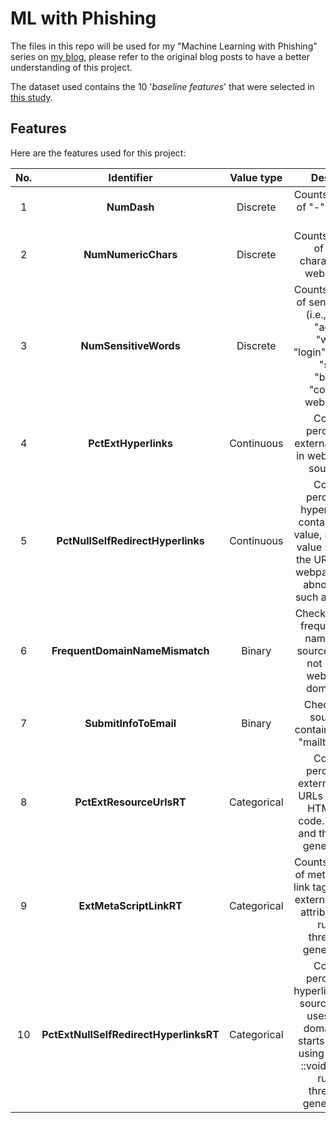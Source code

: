 # ML with Phishing

The files in this repo will be used for my "Machine Learning with Phishing" series on [my blog](https://andpalmier.com), please refer to the original blog posts to have a better understanding of this project.

The dataset used contains the 10 '*baseline features*' that were selected in [this study](https://www.sciencedirect.com/science/article/pii/S0020025519300763).


## Features

Here are the features used for this project:

|No. | Identifier 	 		      | Value type  | Description 																						    |
|:--:|:--------------------------------------:|:-----------:|:-----------------------------------------------------------------------------------------------------------------------------------------------------------------------------------------:|
| 1  | **NumDash**    	  		      | Discrete    | Counts the number of "-" in webpage URL. 																		    |
| 2  | **NumNumericChars**    		      | Discrete    | Counts the number of numeric characters in the webpage URL. 																    |
| 3  | **NumSensitiveWords**  		      | Discrete 	| Counts the number of sensitive words (i.e., "secure", "account", "webscr", "login","ebayisapi", "signin", "banking", "confirm") in webpage URL. 					    |
| 4  | **PctExtHyperlinks**   		      | Continuous	| Counts the percentage of external hyperlinks in webpage HTML source code. 														    |
| 5  | **PctNullSelfRedirectHyperlinks**      | Continuous  | Counts the percentage of hyperlinks fields containing empty value, self-redirect value such as "#", the URL of current webpage, or some abnormal value such as "file://E:/". 		    |
| 6  | **FrequentDomainNameMismatch** 	      | Binary 	| Checks if the most frequent domain name in HTML source code does not match the webpage URL domain name. 										    |
| 7  | **SubmitInfoToEmail**		      | Binary 	| Check if HTML source code contains the HTML "mailto" function. 															    |
| 8  | **PctExtResourceUrlsRT**		      | Categorical | Counts the percentage of external resource URLs in webpage HTML source code. Apply rules and thresholds to generate value. 								    |
| 9  | **ExtMetaScriptLinkRT** 		      | Categorical | Counts percentage of meta, script and link tags containing external URL in the attributes. Apply rules and thresholds to generate value. 						    |
| 10 | **PctExtNullSelfRedirectHyperlinksRT** | Categorical | Counts the percentage of hyperlinks in HTML source code that uses different domain names, starts with "#", or using "JavaScript ::void(0)". Apply rules and thresholds to generate value. |

